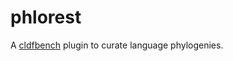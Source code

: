 # phlorest

A [cldfbench](https://github.com/cldf/cldfbench) plugin to curate language phylogenies.
